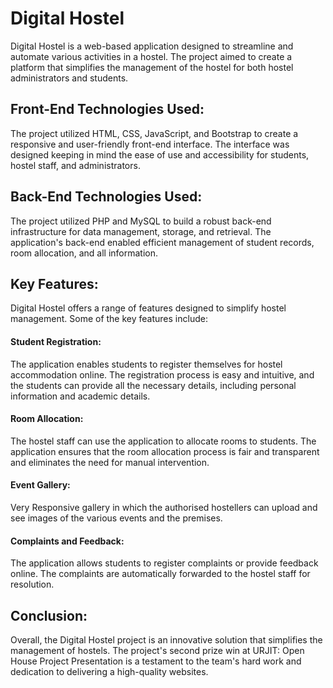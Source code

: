 # Digital Hostel

Digital Hostel is a web-based application designed to streamline and automate various activities in a hostel. The project aimed to create a platform that simplifies the management of the hostel for both hostel administrators and students.

## Front-End Technologies Used:
The project utilized HTML, CSS, JavaScript, and Bootstrap to create a responsive and user-friendly front-end interface. The interface was designed keeping in mind the ease of use and accessibility for students, hostel staff, and administrators.

## Back-End Technologies Used:
The project utilized PHP and MySQL to build a robust back-end infrastructure for data management, storage, and retrieval. The application's back-end enabled efficient management of student records, room allocation, and all information.

## Key Features:
Digital Hostel offers a range of features designed to simplify hostel management. Some of the key features include:

#### Student Registration: 
The application enables students to register themselves for hostel accommodation online. The registration process is easy and intuitive, and the students can provide all the necessary details, including personal information and academic details.

#### Room Allocation: 
The hostel staff can use the application to allocate rooms to students. The application ensures that the room allocation process is fair and transparent and eliminates the need for manual intervention.

#### Event Gallery: 
Very Responsive gallery in which the authorised hostellers can upload and see images of the various events and the premises.

#### Complaints and Feedback: 
The application allows students to register complaints or provide feedback online. The complaints are automatically forwarded to the hostel staff for resolution.

## Conclusion:
Overall, the Digital Hostel project is an innovative solution that simplifies the management of hostels. The project's second prize win at URJIT: Open House Project Presentation is a testament to the team's hard work and dedication to delivering a high-quality websites.
